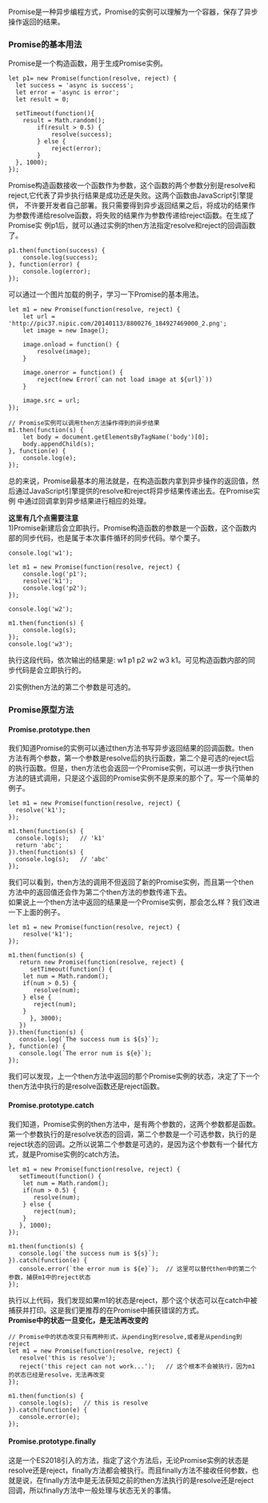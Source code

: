 Promise是一种异步编程方式，Promise的实例可以理解为一个容器，保存了异步操作返回的结果。
### Promise的基本用法
Promise是一个构造函数，用于生成Promise实例。
```
let p1= new Promise(function(resolve, reject) {
  let success = 'async is success';
  let error = 'async is error';
  let result = 0;
  
  setTimeout(function(){
    result = Math.random();
		if(result > 0.5) {
			resolve(success);
		} else {
			reject(error);
		}
  }, 1000);
});
```
Promise构造函数接收一个函数作为参数，这个函数的两个参数分别是resolve和reject,它代表了异步执行结果是成功还是失败。这两个函数由JavaScript引擎提供，
不许要开发者自己部署。我只需要得到异步返回结果之后，将成功的结果作为参数传递给resolve函数，将失败的结果作为参数传递给reject函数。在生成了Promise实
例p1后，就可以通过实例的then方法指定resolve和reject的回调函数了。</br>
```
p1.then(function(success) {
	console.log(success);	
}, function(error) {
	console.log(error);
});
```
可以通过一个图片加载的例子，学习一下Promise的基本用法。
```
let m1 = new Promise(function(resolve, reject) {
	let url = 'http://pic37.nipic.com/20140113/8800276_184927469000_2.png';
	let image = new Image();

	image.onload = function() {
		resolve(image);
	}

	image.onerror = function() {
		reject(new Error(`can not load image at ${url}`))
	}

	image.src = url;
});

// Promise实例可以调用then方法操作得到的异步结果
m1.then(function(s) {
	let body = document.getElementsByTagName('body')[0];
	body.appendChild(s);
}, function(e) {
	console.log(e);
});
```
总的来说，Promise最基本的用法就是，在构造函数内拿到异步操作的返回值，然后通过JavaScript引擎提供的resolve和reject将异步结果传递出去。在Promise实例
中通过回调拿到异步结果进行相应的处理。</br>

**这里有几个点需要注意**</br>
1)Promise新建后会立即执行。Promise构造函数的参数是一个函数，这个函数内部的同步代码，也是属于本次事件循环的同步代码。举个栗子。
```
console.log('w1');

let m1 = new Promise(function(resolve, reject) {
	console.log('p1');
	resolve('k1');
	console.log('p2');
});

console.log('w2');

m1.then(function(s) {
	console.log(s);
});
console.log('w3');
```
执行这段代码，依次输出的结果是: w1 p1 p2 w2 w3 k1。可见构造函数内部的同步代码是会立即执行的。</br>

2)实例then方法的第二个参数是可选的。

### Promise原型方法

#### Promise.prototype.then
我们知道Promise的实例可以通过then方法书写异步返回结果的回调函数。then方法有两个参数，第一个参数是resolve后的执行函数，第二个是可选的reject后的执行函数。但是，then方法也会返回一个Promise实例，可以进一步执行then方法的链式调用，只是这个返回的Promise实例不是原来的那个了。写一个简单的例子。
```
let m1 = new Promise(function(resolve, reject) {
  resolve('k1');
});

m1.then(function(s) {
  console.log(s);	// 'k1'
  return 'abc';
}).then(function(s) {
  console.log(s);	// 'abc'
});
```
我们可以看到，then方法的调用不但返回了新的Promise实例，而且第一个then方法中的返回值还会作为第二个then方法的参数传递下去。</br>
如果说上一个then方法中返回的结果是一个Promise实例，那会怎么样？我们改进一下上面的例子。
```
let m1 = new Promise(function(resolve, reject) {
	resolve('k1');
});

m1.then(function(s) {
   return new Promise(function(resolve, reject) {
      setTimeout(function() {
	let num = Math.random();
	if(num > 0.5) {
	   resolve(num);
	} else {
	   reject(num);
	}
      }, 3000);
   })
}).then(function(s) {
   console.log(`The success num is ${s}`);
}, function(e) {
   console.log(`The error num is ${e}`);
});
```
我们可以发现，上一个then方法中返回的那个Promise实例的状态，决定了下一个then方法中执行的是resolve函数还是reject函数。

#### Promise.prototype.catch
我们知道，Promise实例的then方法中，是有两个参数的，这两个参数都是函数。第一个参数执行的是resolve状态的回调，第二个参数是一个可选参数，执行的是reject状态的回调。之所以说第二个参数是可选的，是因为这个参数有一个替代方式，就是Promise实例的catch方法。
```
let m1 = new Promise(function(resolve, reject) {
   setTimeout(function() {
	let num = Math.random();
	if(num > 0.5) {
	   resolve(num);
	} else {
	   reject(num);
	}
   }, 1000);
});

m1.then(function(s) {
   console.log(`the success num is ${s}`);
}).catch(function(e) {
   console.error(`the error num is ${e}`);	// 这里可以替代then中的第二个参数，捕获m1中的reject状态
});
```
执行以上代码，我们发现如果m1的状态是reject，那个这个状态可以在catch中被捕获并打印。这是我们更推荐的在Promise中捕获错误的方式。</br>
**Promise中的状态一旦变化，是无法再改变的**
```
// Promise中的状态改变只有两种形式，从pending到resolve,或者是从pending到reject
let m1 = new Promise(function(resolve, reject) {
   resolve('this is resolve');
   reject('this reject can not work...');   // 这个根本不会被执行，因为m1的状态已经是resolve，无法再改变
});

m1.then(function(s) {
   console.log(s);   // this is resolve
}).catch(function(e) {
   console.error(e);
});
```

#### Promise.prototype.finally
这是一个ES2018引入的方法，指定了这个方法后，无论Promise实例的状态是resolve还是reject，finally方法都会被执行。而且finally方法不接收任何参数，也就是说，在finally方法中是无法获知之前的then方法执行的是resolve还是reject回调，所以finally方法中一般处理与状态无关的事情。

















